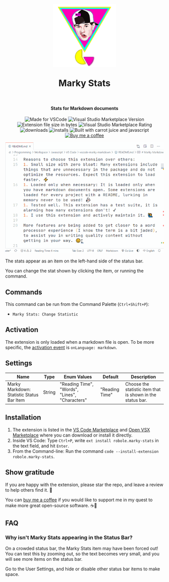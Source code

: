 <h1 align="center">
  <br>
    <img align="center" src="img/logo.png" width="200">
  <br>
	<br>
  Marky Stats
  <br>
  <br>
</h1>
<h4 align="center">Stats for Markdown documents</h4>

<p align="center">
<img src="https://img.shields.io/static/v1?logo=visual-studio-code&label=made%20for&message=VS%20Code&color=0000ff" alt="Made for VSCode">
<img src="https://img.shields.io/visual-studio-marketplace/v/robole.marky-stats?logo=visual-studio-code&color=ffa500" alt="Visual Studio Marketplace Version">
<img src="https://img.shields.io/static/v1?logo=visual-studio-code&label=size&message=12KB&color=008000"
alt="Extension file size in bytes">
<img src="https://img.shields.io/visual-studio-marketplace/r/robole.marky-stats?logo=visual-studio-code&color=yellow" alt="Visual Studio Marketplace Rating">
<img src="https://img.shields.io/visual-studio-marketplace/d/robole.marky-stats?logo=visual-studio-code&color=blue" alt="downloads"/>
<img src="https://img.shields.io/visual-studio-marketplace/i/robole.marky-stats?logo=visual-studio-code&color=blue" alt="installs"/>
<img src="https://img.shields.io/static/v1?label=built%20with&message=good%20vibrations%20%26%20javascript&color=violet" alt="Built with carrot juice and javascript"/>
<a href="https://ko-fi.com/roboleary"><img src="https://img.shields.io/badge/Buy%20me%20a%20coffee-$4-orange?logo=buy-me-a-coffee" alt="Buy me a coffee"></a>
</p>

![example of using extension](img/example.gif)

The stats appear as an item on the left-hand side of the status bar.

You can change the stat shown by clicking the item, or running the command.

## Commands

This command can be run from the Command Palette (`Ctrl+Shift+P`):

- `Marky Stats: Change Statistic`

## Activation

The extension is only loaded when a markdown file is open. To be more specific, the [activation event](https://code.visualstudio.com/api/references/activation-events) is `onLanguage: markdown`.

## Settings

| Name              | Type   | Enum Values                                    | Default        | Description                                                |
| ----------------- | ------ | ---------------------------------------------- | -------------- | ---------------------------------------------------------- |
| Marky Markdown: Statistic Status Bar Item | String | "Reading Time", "Words", "Lines", "Characters" | "Reading Time" | Choose the statistic item that is shown in the status bar. |

## Installation

1. The extension is listed in the [VS Code Marketplace](https://marketplace.visualstudio.com/items?itemName=robole.marky-stats) and [Open VSX Marketplace](https://open-vsx.org/extension/robole/marky-stats) where you can download or install it directly.
1. Inside VS Code: Type `Ctrl+P`, write `ext install robole.marky-stats` in the text field, and hit `Enter`.
1. From the Command-line: Run the command `code --install-extension robole.marky-stats`.

## Show gratitude

If you are happy with the extension, please star the repo, and leave a review to help others find it. 🌟

You can [buy me a coffee](https://ko-fi.com/roboleary) if you would like to support me in my quest to make more great open-source software. ☕🙏

## FAQ

### Why isn't Marky Stats appearing in the Status Bar?

On a crowded status bar, the Marky Stats item may have been forced out! You can test this by zooming out, so the text becomes very small, and you will see more items on the status bar.

Go to the User Settings, and hide or disable other status bar items to make space.
